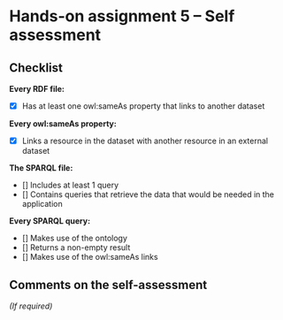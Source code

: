 # Hands-on assignment 5 – Self assessment

## Checklist

**Every RDF file:**

- [X] Has at least one owl:sameAs property that links to another dataset

**Every owl:sameAs property:**

- [X] Links a resource in the dataset with another resource in an external dataset

**The SPARQL file:**

- [] Includes at least 1 query
- [] Contains queries that retrieve the data that would be needed in the application

**Every SPARQL query:**

- [] Makes use of the ontology
- [] Returns a non-empty result
- [] Makes use of the owl:sameAs links

## Comments on the self-assessment
_(If required)_

